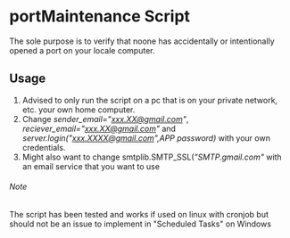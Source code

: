 # portMaintenance Script

The sole purpose is to verify that noone has accidentally or intentionally opened a port on your locale computer.

## Usage

1. Advised to only run the script on a pc that is on your private network, etc. your own home computer.
2. Change _sender_email="xxx.XX@gmail.com"_, _reciever_email="xxx.XX@gmail.com"_ and _server.login("xxx.XXXX@gmail.com",APP password)_ with your own credentials.
3. Might also want to change smtplib.SMTP_SSL(_"SMTP.gmail.com"_ with an email service that you want to use

###### Note
The script has been tested and works if used on linux with cronjob 
but should not be an issue to implement in "Scheduled Tasks" on Windows

